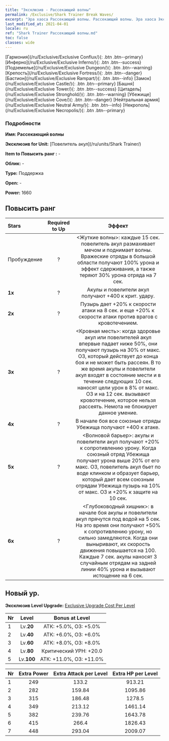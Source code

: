 ```yaml
---
title: "Эксклюзив - Рассекающий волны"
permalink: /Exclusive/Shark Trainer Break Waves/
excerpt: "Эра хаоса Рассекающий волны. Рассекающий волны. Эра хаоса Эксклюзив Рассекающий волны. Повелитель акул Эксклюзив."
last_modified_at: 2021-04-01
locale: ru
ref: "Shark Trainer Рассекающий волны.md"
toc: false
classes: wide
---
```

 [Гармония](/ru/Exclusive/Exclusive Conflux/){: .btn .btn--primary} [Инферно](/ru/Exclusive/Exclusive Inferno/){: .btn .btn--success} [Подземелье](/ru/Exclusive/Exclusive Dungeon/){: .btn .btn--warning} [Крепость](/ru/Exclusive/Exclusive Fortress/){: .btn .btn--danger} [Бастион](/ru/Exclusive/Exclusive Rampart/){: .btn .btn--info} [Замок](/ru/Exclusive/Exclusive Castle/){: .btn .btn--primary} [Башня](/ru/Exclusive/Exclusive Tower/){: .btn .btn--success} [Цитадель](/ru/Exclusive/Exclusive Stronghold/){: .btn .btn--warning} [Убежище](/ru/Exclusive/Exclusive Cove/){: .btn .btn--danger} [Нейтральная армия](/ru/Exclusive/Exclusive Neutral Army/){: .btn .btn--info} [Некрополь](/ru/Exclusive/Exclusive Necropolis/){: .btn .btn--primary} 

### Подробности
 **Имя: Рассекающий волны** 

 **Эксклюзив for Unit:** [Повелитель акул](/ru/units/Shark Trainer/) 

 **Item to Повысить ранг :** -

 **Облик:** -

 **Type:** Поддержка

 **Open:** -

 **Power:** 1660

## Повысить ранг 

  |     Stars    |  Required to Up | Эффект |
  |:-------------|:---------------:|:---------------:|
  |  Пробуждение  | ? | <Жуткие волны>: каждые 15 сек. повелитель акул размахивает мечом и поднимает волны. Вражеские отряды в большой области получают 100% урона и эффект сдерживания, а также теряют 30% урона отряда на 7 сек. |
  | **1x** <i class="fas fa-star"/> | ? | Акулы и повелители акул получают +400 к крит. удару. |
  | **2x** <i class="fas fa-star"/> | ? | Пузырь дает +20% к скорости атаки на 8 сек. и еще +20% к скорости атаки против врагов с кровотечением. |
  | **3x** <i class="fas fa-star"/> | ? | <Кровная месть>: когда здоровье акул или повелителей акул впервые падает ниже 50%, они получают пузырь на 30% от макс. ОЗ, который действует до конца боя и не может быть рассеян. В то же время акулы и повелители акул входят в состояние мести и в течение следующих 10 сек. наносят цели урон в 8% от макс. ОЗ и на 12 сек. вызывают кровотечение, которое нельзя рассеять. Немота не блокирует данное умение. |
  | **4x** <i class="fas fa-star"/> | ? | В начале боя все союзные отряды Убежища получают +400 к атаке. |
  | **5x** <i class="fas fa-star"/> | ? | <Волновой барьер>: акулы и повелители акул получают +20% к сопротивлению урону. Когда союзный отряд Убежища получает урона выше 20% от его макс. ОЗ, повелитель акул бьет по воде клинком и образует барьер, который дает всем союзным отрядам Убежища пузырь на 10% от макс. ОЗ и +20% к защите на 10 сек. |
  | **6x** <i class="fas fa-star"/> | ? | <Глубоководный хищник>: в начале боя акулы и повелители акул прячутся под водой на 5 сек. На это время они получают +50% к сопротивлению урону, но сильно замедляются. Когда они выныривают, их скорость движения повышается на 100. Каждые 7 сек. акулы наносят 3 случайным отрядам на задней линии 40% урона и вызывают истощение на 6 сек. |


## Новый ур.
 **Эксклюзив Level Upgrade:** [Exclusive Upgrade Cost Per Level](/Exclusive/ExclusiveUpgradeCostPerLevel/)

  |  Nr  |   Level  | Bonus at Level |
  |:-----|:--------:|:--------------:|
  | 1 | Lv.**20** | АТК: +5.0%, ОЗ: +5.0% |
  | 2 | Lv.**40** | АТК: +6.0%, ОЗ: +6.0% |
  | 3 | Lv.**60** | АТК: +8.0%, ОЗ: +8.0% |
  | 4 | Lv.**80** | Критический УРН: +20.0 |
  | 5 | Lv.**100** | АТК: +11.0%, ОЗ: +11.0% |


  |  Nr  |  Extra Power | Extra Attack per Level | Extra HP per Level |
  |:-----|:--------:|:--------:|:--------:|
  | 1 | 249 | 133.2 | 913.21 |
  | 2 | 282 | 159.84 | 1095.86 |
  | 3 | 315 | 186.48 | 1278.5 |
  | 4 | 349 | 213.12 | 1461.14 |
  | 5 | 382 | 239.76 | 1643.78 |
  | 6 | 415 | 266.4 | 1826.43 |
  | 7 | 448 | 293.04 | 2009.07 |


